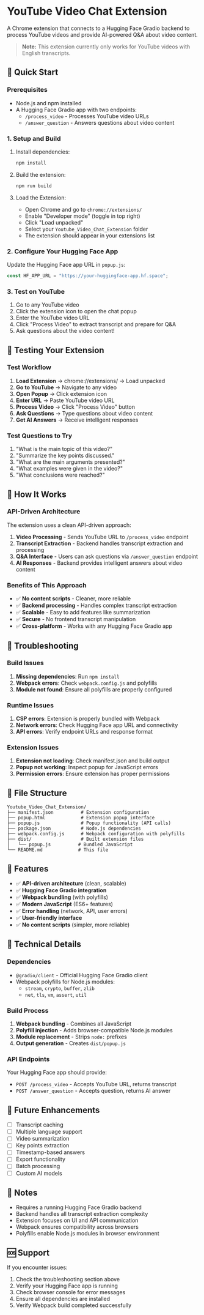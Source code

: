 # YouTube Video Chat Extension

A Chrome extension that connects to a Hugging Face Gradio backend to process YouTube videos and provide AI-powered Q&A about video content.

> **Note:** This extension currently only works for YouTube videos with English transcripts.

## 🚀 Quick Start

### Prerequisites
- Node.js and npm installed
- A Hugging Face Gradio app with two endpoints:
  - `/process_video` - Processes YouTube video URLs
  - `/answer_question` - Answers questions about video content

### 1. Setup and Build
1. Install dependencies:
   ```bash
   npm install
   ```

2. Build the extension:
   ```bash
   npm run build
   ```

3. Load the Extension:
   - Open Chrome and go to `chrome://extensions/`
   - Enable "Developer mode" (toggle in top right)
   - Click "Load unpacked"
   - Select your `Youtube_Video_Chat_Extension` folder
   - The extension should appear in your extensions list

### 2. Configure Your Hugging Face App
Update the Hugging Face app URL in `popup.js`:
```javascript
const HF_APP_URL = "https://your-huggingface-app.hf.space";
```

### 3. Test on YouTube
1. Go to any YouTube video
2. Click the extension icon to open the chat popup
3. Enter the YouTube video URL
4. Click "Process Video" to extract transcript and prepare for Q&A
5. Ask questions about the video content!

## 🧪 Testing Your Extension

### Test Workflow
1. **Load Extension** → chrome://extensions/ → Load unpacked
2. **Go to YouTube** → Navigate to any video
3. **Open Popup** → Click extension icon
4. **Enter URL** → Paste YouTube video URL
5. **Process Video** → Click "Process Video" button
6. **Ask Questions** → Type questions about video content
7. **Get AI Answers** → Receive intelligent responses

### Test Questions to Try
1. "What is the main topic of this video?"
2. "Summarize the key points discussed."
3. "What are the main arguments presented?"
4. "What examples were given in the video?"
5. "What conclusions were reached?"

## 🔧 How It Works

### API-Driven Architecture
The extension uses a clean API-driven approach:

1. **Video Processing** - Sends YouTube URL to `/process_video` endpoint
2. **Transcript Extraction** - Backend handles transcript extraction and processing
3. **Q&A Interface** - Users can ask questions via `/answer_question` endpoint
4. **AI Responses** - Backend provides intelligent answers about video content

### Benefits of This Approach
- ✅ **No content scripts** - Cleaner, more reliable
- ✅ **Backend processing** - Handles complex transcript extraction
- ✅ **Scalable** - Easy to add features like summarization
- ✅ **Secure** - No frontend transcript manipulation
- ✅ **Cross-platform** - Works with any Hugging Face Gradio app

## 🐛 Troubleshooting

### Build Issues
1. **Missing dependencies**: Run `npm install`
2. **Webpack errors**: Check `webpack.config.js` and polyfills
3. **Module not found**: Ensure all polyfills are properly configured

### Runtime Issues
1. **CSP errors**: Extension is properly bundled with Webpack
2. **Network errors**: Check Hugging Face app URL and connectivity
3. **API errors**: Verify endpoint URLs and response format

### Extension Issues
1. **Extension not loading**: Check manifest.json and build output
2. **Popup not working**: Inspect popup for JavaScript errors
3. **Permission errors**: Ensure extension has proper permissions

## 📁 File Structure

```
Youtube_Video_Chat_Extension/
├── manifest.json          # Extension configuration
├── popup.html             # Extension popup interface
├── popup.js               # Popup functionality (API calls)
├── package.json           # Node.js dependencies
├── webpack.config.js      # Webpack configuration with polyfills
├── dist/                  # Built extension files
│   └── popup.js          # Bundled JavaScript
└── README.md             # This file
```

## 🚀 Features

- ✅ **API-driven architecture** (clean, scalable)
- ✅ **Hugging Face Gradio integration**
- ✅ **Webpack bundling** (with polyfills)
- ✅ **Modern JavaScript** (ES6+ features)
- ✅ **Error handling** (network, API, user errors)
- ✅ **User-friendly interface**
- ✅ **No content scripts** (simpler, more reliable)

## 🔧 Technical Details

### Dependencies
- `@gradio/client` - Official Hugging Face Gradio client
- Webpack polyfills for Node.js modules:
  - `stream`, `crypto`, `buffer`, `zlib`
  - `net`, `tls`, `vm`, `assert`, `util`

### Build Process
1. **Webpack bundling** - Combines all JavaScript
2. **Polyfill injection** - Adds browser-compatible Node.js modules
3. **Module replacement** - Strips `node:` prefixes
4. **Output generation** - Creates `dist/popup.js`

### API Endpoints
Your Hugging Face app should provide:
- `POST /process_video` - Accepts YouTube URL, returns transcript
- `POST /answer_question` - Accepts question, returns AI answer

## 🔮 Future Enhancements

- [ ] Transcript caching
- [ ] Multiple language support
- [ ] Video summarization
- [ ] Key points extraction
- [ ] Timestamp-based answers
- [ ] Export functionality
- [ ] Batch processing
- [ ] Custom AI models

## 📝 Notes

- Requires a running Hugging Face Gradio backend
- Backend handles all transcript extraction complexity
- Extension focuses on UI and API communication
- Webpack ensures compatibility across browsers
- Polyfills enable Node.js modules in browser environment

## 🆘 Support

If you encounter issues:
1. Check the troubleshooting section above
2. Verify your Hugging Face app is running
3. Check browser console for error messages
4. Ensure all dependencies are installed
5. Verify Webpack build completed successfully